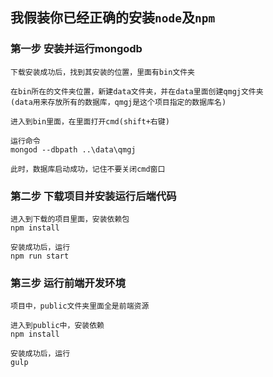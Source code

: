 ## 我假装你已经正确的安装`node`及`npm`

### 第一步 安装并运行mongodb
```
下载安装成功后，找到其安装的位置，里面有bin文件夹

在bin所在的文件夹位置，新建data文件夹，并在data里面创建qmgj文件夹
(data用来存放所有的数据库，qmgj是这个项目指定的数据库名)

进入到bin里面，在里面打开cmd(shift+右键)

运行命令
mongod --dbpath ..\data\qmgj

此时，数据库启动成功，记住不要关闭cmd窗口
```
### 第二步 下载项目并安装运行后端代码
```
进入到下载的项目里面，安装依赖包
npm install 

安装成功后，运行
npm run start
```

### 第三步 运行前端开发环境
```
项目中，public文件夹里面全是前端资源

进入到public中，安装依赖
npm install

安装成功后，运行
gulp
```

